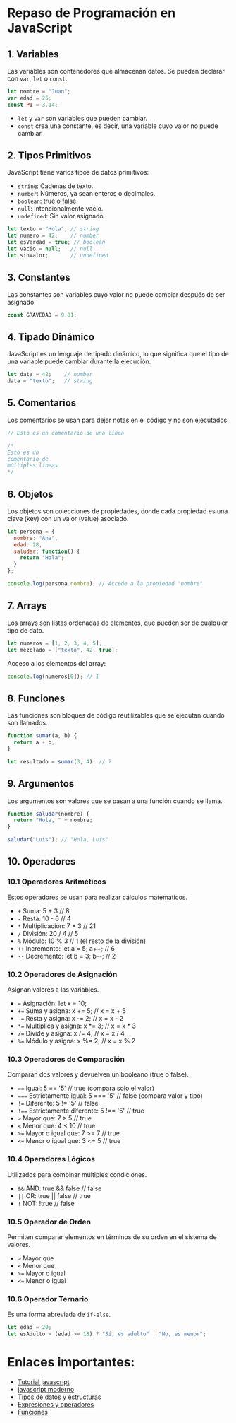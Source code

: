 # Repaso de Programación en JavaScript

## 1. Variables
Las variables son contenedores que almacenan datos. Se pueden declarar con `var`, `let` o `const`.

```javascript
let nombre = "Juan";
var edad = 25;
const PI = 3.14;
```

- `let` y `var` son variables que pueden cambiar.
- `const` crea una constante, es decir, una variable cuyo valor no puede cambiar.

## 2. Tipos Primitivos
JavaScript tiene varios tipos de datos primitivos:

- `string`: Cadenas de texto.
- `number`: Números, ya sean enteros o decimales.
- `boolean`: true o false.
- `null`: Intencionalmente vacío.
- `undefined`: Sin valor asignado.

```javascript
let texto = "Hola"; // string
let numero = 42;    // number
let esVerdad = true; // boolean
let vacio = null;   // null
let sinValor;       // undefined
```

## 3. Constantes
Las constantes son variables cuyo valor no puede cambiar después de ser asignado.

```javascript
const GRAVEDAD = 9.81;
```

## 4. Tipado Dinámico
JavaScript es un lenguaje de tipado dinámico, lo que significa que el tipo de una variable puede cambiar durante la ejecución.

```javascript
let data = 42;    // number
data = "texto";   // string
```

## 5. Comentarios
Los comentarios se usan para dejar notas en el código y no son ejecutados.

```javascript
// Esto es un comentario de una línea

/*
Esto es un
comentario de
múltiples líneas
*/
```

## 6. Objetos
Los objetos son colecciones de propiedades, donde cada propiedad es una clave (key) con un valor (value) asociado.

```javascript
let persona = {
  nombre: "Ana",
  edad: 28,
  saludar: function() {
    return "Hola";
  }
};

console.log(persona.nombre); // Accede a la propiedad "nombre"
```

## 7. Arrays
Los arrays son listas ordenadas de elementos, que pueden ser de cualquier tipo de dato.

```javascript
let numeros = [1, 2, 3, 4, 5];
let mezclado = ["texto", 42, true];
```

Acceso a los elementos del array:
```javascript
console.log(numeros[0]); // 1
```

## 8. Funciones
Las funciones son bloques de código reutilizables que se ejecutan cuando son llamados.

```javascript
function sumar(a, b) {
  return a + b;
}

let resultado = sumar(3, 4); // 7
```

## 9. Argumentos
Los argumentos son valores que se pasan a una función cuando se llama.

```javascript
function saludar(nombre) {
  return "Hola, " + nombre;
}

saludar("Luis"); // "Hola, Luis"
```

## 10. Operadores
### 10.1 Operadores Aritméticos
Estos operadores se usan para realizar cálculos matemáticos.

- `+` Suma: 5 + 3 // 8
- `-` Resta: 10 - 6 // 4
- `*` Multiplicación: 7 * 3 // 21
- `/` División: 20 / 4 // 5
- `%` Módulo: 10 % 3 // 1 (el resto de la división)
- `++` Incremento: let a = 5; a++; // 6
- `--` Decremento: let b = 3; b--; // 2

### 10.2 Operadores de Asignación
Asignan valores a las variables.

- `=` Asignación: let x = 10;
- `+=` Suma y asigna: x += 5; // x = x + 5
- `-=` Resta y asigna: x -= 2; // x = x - 2
- `*=` Multiplica y asigna: x *= 3; // x = x * 3
- `/=` Divide y asigna: x /= 4; // x = x / 4
- `%=` Módulo y asigna: x %= 2; // x = x % 2

### 10.3 Operadores de Comparación
Comparan dos valores y devuelven un booleano (true o false).

- `==` Igual: 5 == '5' // true (compara solo el valor)
- `===` Estrictamente igual: 5 === '5' // false (compara valor y tipo)
- `!=` Diferente: 5 != '5' // false
- `!==` Estrictamente diferente: 5 !== '5' // true
- `>` Mayor que: 7 > 5 // true
- `<` Menor que: 4 < 10 // true
- `>=` Mayor o igual que: 7 >= 7 // true
- `<=` Menor o igual que: 3 <= 5 // true

### 10.4 Operadores Lógicos
Utilizados para combinar múltiples condiciones.

- `&&` AND: true && false // false
- `||` OR: true || false // true
- `!` NOT: !true // false

### 10.5 Operador de Orden
Permiten comparar elementos en términos de su orden en el sistema de valores.

- `>` Mayor que
- `<` Menor que
- `>=` Mayor o igual
- `<=` Menor o igual

### 10.6 Operador Ternario
Es una forma abreviada de `if-else`.

```javascript
let edad = 20;
let esAdulto = (edad >= 18) ? "Sí, es adulto" : "No, es menor";
```


# Enlaces importantes:
- [Tutorial javascript](https://www.w3schools.com/js/default.asp)
- [javascript moderno](https://es.javascript.info/)
- [Tipos de datos y estructuras](https://developer.mozilla.org/es/docs/Web/JavaScript/Data_structures)
- [Expresiones y operadores](https://developer.mozilla.org/es/docs/Web/JavaScript/Guide/Expressions_and_operators)
- [Funciones](https://developer.mozilla.org/es/docs/Web/JavaScript/Guide/Functions)

